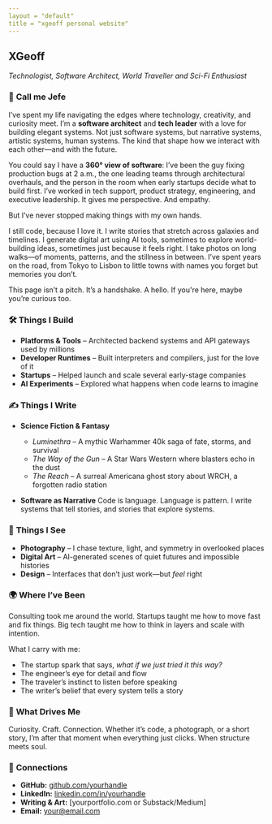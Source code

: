 ```yaml
---
layout = "default"
title = "xgeoff personal website"
---
```


## **XGeoff**

*Technologist, Software Architect, World Traveller and Sci-Fi Enthusiast*


### 👋 **Call me Jefe**

I’ve spent my life navigating the edges where technology, creativity, and curiosity meet. I’m a **software architect** and **tech leader** with a love for building elegant systems. Not just software systems, but narrative systems, artistic systems, human systems. The kind that shape how we interact with each other—and with the future.

You could say I have a **360° view of software**: I’ve been the guy fixing production bugs at 2 a.m., the one leading teams through architectural overhauls, and the person in the room when early startups decide what to build first. I’ve worked in tech support, product strategy, engineering, and executive leadership. It gives me perspective. And empathy.

But I’ve never stopped making things with my own hands.

I still code, because I love it. I write stories that stretch across galaxies and timelines. I generate digital art using AI tools, sometimes to explore world-building ideas, sometimes just because it feels right. I take photos on long walks—of moments, patterns, and the stillness in between. I’ve spent years on the road, from Tokyo to Lisbon to little towns with names you forget but memories you don’t.

This page isn’t a pitch. It’s a handshake. A hello. If you're here, maybe you’re curious too.


### 🛠️ **Things I Build**

* **Platforms & Tools** – Architected backend systems and API gateways used by millions
* **Developer Runtimes** – Built interpreters and compilers, just for the love of it
* **Startups** – Helped launch and scale several early-stage companies
* **AI Experiments** – Explored what happens when code learns to imagine


### ✍️ **Things I Write**

* **Science Fiction & Fantasy**

    * *Luminethra* – A mythic Warhammer 40k saga of fate, storms, and survival
    * *The Way of the Gun* – A Star Wars Western where blasters echo in the dust
    * *The Reach* – A surreal Americana ghost story about WRCH, a forgotten radio station

* **Software as Narrative**
  Code is language. Language is pattern. I write systems that tell stories, and stories that explore systems.


### 🎨 **Things I See**

* **Photography** – I chase texture, light, and symmetry in overlooked places
* **Digital Art** – AI-generated scenes of quiet futures and impossible histories
* **Design** – Interfaces that don’t just work—but *feel* right


### 🌍 **Where I’ve Been**

Consulting took me around the world. Startups taught me how to move fast and fix things. Big tech taught me how to think in layers and scale with intention.

What I carry with me:

* The startup spark that says, *what if we just tried it this way?*
* The engineer’s eye for detail and flow
* The traveler’s instinct to listen before speaking
* The writer’s belief that every system tells a story


### 🧭 **What Drives Me**

Curiosity. Craft. Connection. Whether it’s code, a photograph, or a short story, I’m after that moment when everything just clicks. When structure meets soul.


### 📡 **Connections**

* **GitHub:** [github.com/yourhandle](https://github.com/yourhandle)
* **LinkedIn:** [linkedin.com/in/yourhandle](https://linkedin.com/in/yourhandle)
* **Writing & Art:** \[yourportfolio.com or Substack/Medium]
* **Email:** [your@email.com](mailto:your@email.com)